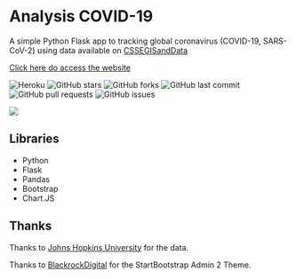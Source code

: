<h1>Analysis COVID-19</h1>
<p>A simple Python Flask app to tracking global coronavirus (COVID-19, SARS-CoV-2) using data available on <a href="https://github.com/CSSEGISandData/COVID-19">CSSEGISandData</a></p>
<p><a href="https://analysis-covid19.herokuapp.com"> Click here do access the website</a></p>

![Heroku](https://heroku-badge.herokuapp.com/?app=analysis-covid19)
![GitHub stars](https://img.shields.io/github/stars/luizhfraraujo/analysis-covid19)
![GitHub forks](https://img.shields.io/github/forks/luizhfraraujo/analysis-covid19)
![GitHub last commit](https://img.shields.io/github/last-commit/luizhfraraujo/analysis-covid19)
![GitHub pull requests](https://img.shields.io/github/issues-pr/luizhfraraujo/analysis-covid19)
![GitHub issues](https://img.shields.io/github/issues/luizhfraraujo/analysis-covid19)

<div>
    <img src="static/img/presentation.gif"></img>
</div>

## Libraries

* Python
* Flask
* Pandas
* Bootstrap
* Chart.JS

## Thanks

<p>Thanks to <a href="https://github.com/CSSEGISandData">Johns Hopkins University</a> for the data.</p>
<p>Thanks to <a href="https://github.com/BlackrockDigital/startbootstrap-sb-admin-2">BlackrockDigital</a> for the StartBootstrap Admin 2 Theme.</p></p>